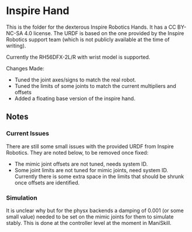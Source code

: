 # Inspire Hand

This is the folder for the dexterous Inspire Robotics Hands. It has a CC BY-NC-SA 4.0 license. The URDF is based on the one provided by the Inspire Robotics support team (which is not publicly available at the time of writing).

Currently the RH56DFX-2L/R with wrist model is supported.

Changes Made:
- Tuned the joint axes/signs to match the real robot.
- Tuned the limits of some joints to match the current multipliers and offsets
- Added a floating base version of the inspire hand.

## Notes

### Current Issues

There are still some small issues with the provided URDF from Inspire Robotics. They are noted below, to be removed once fixed:
- The mimic joint offsets are not tuned, needs system ID.
- Some joint limits are not tuned for mimic joints, need system ID. Currently there is some extra space in the limits that should be shrunk once offsets are identified.

### Simulation

It is unclear why but for the physx backends a damping of 0.001 (or some small value) needed to be set on the mimic joints for them to simulate stably. This is done at the controller level at the moment in ManiSkill.